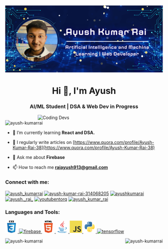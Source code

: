 ![logo](https://github.com/ayush-kumarrai/ayush-kumarrai/blob/main/GitHub%20banner.png)

<h1 align="center">Hi 👋, I'm Ayush</h1>
<h3 align="center">AI/ML Student | DSA & Web Dev in Progress</h3>

<img align="right" alt="Coding Devs" width="400" src="https://camo.githubusercontent.com/19db51af5f90f1b152bc0b9078f5fe97053955be5074f03f17019c70345bdcdb/68747470733a2f2f6d69726f2e6d656469756d2e636f6d2f6d61782f313336302f302a37513379765349765f7430696f4a2d5a2e676966">

<p align="left"> <img src="https://komarev.com/ghpvc/?username=ayush-kumarrai&label=Profile%20views&color=0e75b6&style=flat" alt="ayush-kumarrai" /> </p>

- 🌱 I’m currently learning **React and DSA.**

- 📝 I regularly write articles on [https://www.quora.com/profile/Ayush-Kumar-Rai-38](https://www.quora.com/profile/Ayush-Kumar-Rai-38)

- 💬 Ask me about **Firebase**

- 📫 How to reach me **raiayush913@gmail.com**

<h3 align="left">Connect with me:</h3>
<p align="left">
<a href="https://twitter.com/ayush_kumarrai" target="blank"><img align="center" src="https://raw.githubusercontent.com/rahuldkjain/github-profile-readme-generator/master/src/images/icons/Social/twitter.svg" alt="ayush_kumarrai" height="30" width="40" /></a>
<a href="https://linkedin.com/in/ayush-kumar-rai-314068205" target="blank"><img align="center" src="https://raw.githubusercontent.com/rahuldkjain/github-profile-readme-generator/master/src/images/icons/Social/linked-in-alt.svg" alt="ayush-kumar-rai-314068205" height="30" width="40" /></a>
<a href="https://fb.com/ayushkumarai" target="blank"><img align="center" src="https://raw.githubusercontent.com/rahuldkjain/github-profile-readme-generator/master/src/images/icons/Social/facebook.svg" alt="ayushkumarai" height="30" width="40" /></a>
<a href="https://instagram.com/ayush._rai_" target="blank"><img align="center" src="https://raw.githubusercontent.com/rahuldkjain/github-profile-readme-generator/master/src/images/icons/Social/instagram.svg" alt="ayush._rai_" height="30" width="40" /></a>
<a href="https://www.youtube.com/c/youtubentorq" target="blank"><img align="center" src="https://raw.githubusercontent.com/rahuldkjain/github-profile-readme-generator/master/src/images/icons/Social/youtube.svg" alt="youtubentorq" height="30" width="40" /></a>
<a href="https://discord.gg/ayush_kumar_rai" target="blank"><img align="center" src="https://raw.githubusercontent.com/rahuldkjain/github-profile-readme-generator/master/src/images/icons/Social/discord.svg" alt="ayush_kumar_rai" height="30" width="40" /></a>
</p>

<h3 align="left">Languages and Tools:</h3>
<p align="left"> <a href="https://www.w3schools.com/css/" target="_blank" rel="noreferrer"> <img src="https://raw.githubusercontent.com/devicons/devicon/master/icons/css3/css3-original-wordmark.svg" alt="css3" width="40" height="40"/> </a> <a href="https://firebase.google.com/" target="_blank" rel="noreferrer"> <img src="https://www.vectorlogo.zone/logos/firebase/firebase-icon.svg" alt="firebase" width="40" height="40"/> </a> <a href="https://www.w3.org/html/" target="_blank" rel="noreferrer"> <img src="https://raw.githubusercontent.com/devicons/devicon/master/icons/html5/html5-original-wordmark.svg" alt="html5" width="40" height="40"/> </a> <a href="https://www.java.com" target="_blank" rel="noreferrer"> <img src="https://raw.githubusercontent.com/devicons/devicon/master/icons/java/java-original.svg" alt="java" width="40" height="40"/> </a> <a href="https://developer.mozilla.org/en-US/docs/Web/JavaScript" target="_blank" rel="noreferrer"> <img src="https://raw.githubusercontent.com/devicons/devicon/master/icons/javascript/javascript-original.svg" alt="javascript" width="40" height="40"/> </a> <a href="https://www.python.org" target="_blank" rel="noreferrer"> <img src="https://raw.githubusercontent.com/devicons/devicon/master/icons/python/python-original.svg" alt="python" width="40" height="40"/> </a> <a href="https://www.tensorflow.org" target="_blank" rel="noreferrer"> <img src="https://www.vectorlogo.zone/logos/tensorflow/tensorflow-icon.svg" alt="tensorflow" width="40" height="40"/> </a> </p>

<p><img align="left" style="margin=5px" src="https://github-readme-stats.vercel.app/api/top-langs?username=ayush-kumarrai&show_icons=true&locale=en&layout=compact" alt="ayush-kumarrai" /></p>

<p><img align="right" src="https://github-readme-streak-stats.herokuapp.com/?user=ayush-kumarrai&" alt="ayush-kumarrai" /></p>
